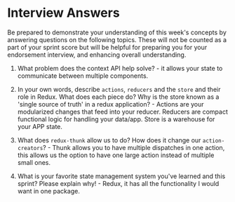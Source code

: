 # Interview Answers
Be prepared to demonstrate your understanding of this week's concepts by answering questions on the following topics. These will not be counted as a part of your sprint score but will be helpful for preparing you for your endorsement interview, and enhancing overall understanding.

1. What problem does the context API help solve? - it allows your state to communicate between multiple components. 

2. In your own words, describe `actions`, `reducers` and the `store` and their role in Redux. What does each piece do? Why is the store known as a 'single source of truth' in a redux application? - Actions are your modularized changes that feed into your reducer. Reducers are compact functional logic for handling your data/app. Store is a warehouse for your APP state.

3. What does `redux-thunk` allow us to do? How does it change our `action-creators`? - Thunk allows you to have multiple dispatches in one action, this allows us the option to have one large action instead of multiple small ones.

4. What is your favorite state management system you've learned and this sprint? Please explain why! - Redux, it has all the functionality I would want in one package. 